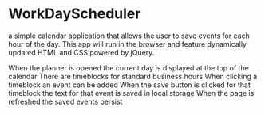 # WorkDayScheduler
a simple calendar application that allows the user to save events for each hour of the day. 
This app will run in the browser and feature dynamically updated HTML and CSS powered by jQuery.

When the planner is opened the current day is displayed at the top of the calendar
There are timeblocks for standard business hours
When clicking a timeblock an event can be added
When the save button is clicked for that timeblock the text for that event is saved in local storage
When the page is refreshed the saved events persist

